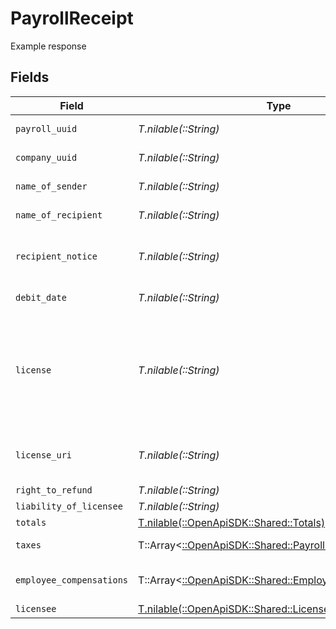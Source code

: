 # PayrollReceipt

Example response


## Fields

| Field                                                                                                                                                                                                                                                            | Type                                                                                                                                                                                                                                                             | Required                                                                                                                                                                                                                                                         | Description                                                                                                                                                                                                                                                      |
| ---------------------------------------------------------------------------------------------------------------------------------------------------------------------------------------------------------------------------------------------------------------- | ---------------------------------------------------------------------------------------------------------------------------------------------------------------------------------------------------------------------------------------------------------------- | ---------------------------------------------------------------------------------------------------------------------------------------------------------------------------------------------------------------------------------------------------------------- | ---------------------------------------------------------------------------------------------------------------------------------------------------------------------------------------------------------------------------------------------------------------- |
| `payroll_uuid`                                                                                                                                                                                                                                                   | *T.nilable(::String)*                                                                                                                                                                                                                                            | :heavy_minus_sign:                                                                                                                                                                                                                                               | A unique identifier of the payroll receipt.                                                                                                                                                                                                                      |
| `company_uuid`                                                                                                                                                                                                                                                   | *T.nilable(::String)*                                                                                                                                                                                                                                            | :heavy_minus_sign:                                                                                                                                                                                                                                               | A unique identifier of the company for the payroll.                                                                                                                                                                                                              |
| `name_of_sender`                                                                                                                                                                                                                                                 | *T.nilable(::String)*                                                                                                                                                                                                                                            | :heavy_minus_sign:                                                                                                                                                                                                                                               | The name of the company by whom the payroll was paid                                                                                                                                                                                                             |
| `name_of_recipient`                                                                                                                                                                                                                                              | *T.nilable(::String)*                                                                                                                                                                                                                                            | :heavy_minus_sign:                                                                                                                                                                                                                                               | Always the fixed string "Payroll Recipients"                                                                                                                                                                                                                     |
| `recipient_notice`                                                                                                                                                                                                                                               | *T.nilable(::String)*                                                                                                                                                                                                                                            | :heavy_minus_sign:                                                                                                                                                                                                                                               | Always the fixed string "Payroll recipients include the employees listed below plus the tax agencies for the taxes listed below."                                                                                                                                |
| `debit_date`                                                                                                                                                                                                                                                     | *T.nilable(::String)*                                                                                                                                                                                                                                            | :heavy_minus_sign:                                                                                                                                                                                                                                               | The debit or funding date for the payroll                                                                                                                                                                                                                        |
| `license`                                                                                                                                                                                                                                                        | *T.nilable(::String)*                                                                                                                                                                                                                                            | :heavy_minus_sign:                                                                                                                                                                                                                                               | Always the fixed string "ZenPayroll, Inc., dba Gusto is a licensed money transmitter. For more about Gusto’s licenses and your state-specific rights to request information, submit complaints, dispute errors, or cancel transactions, visit our license page." |
| `license_uri`                                                                                                                                                                                                                                                    | *T.nilable(::String)*                                                                                                                                                                                                                                            | :heavy_minus_sign:                                                                                                                                                                                                                                               | URL for the license information for the licensed payroll processor. Always the fixed string "https://gusto.com/about/licenses"                                                                                                                                   |
| `right_to_refund`                                                                                                                                                                                                                                                | *T.nilable(::String)*                                                                                                                                                                                                                                            | :heavy_minus_sign:                                                                                                                                                                                                                                               | N/A                                                                                                                                                                                                                                                              |
| `liability_of_licensee`                                                                                                                                                                                                                                          | *T.nilable(::String)*                                                                                                                                                                                                                                            | :heavy_minus_sign:                                                                                                                                                                                                                                               | N/A                                                                                                                                                                                                                                                              |
| `totals`                                                                                                                                                                                                                                                         | [T.nilable(::OpenApiSDK::Shared::Totals)](../../models/shared/totals.md)                                                                                                                                                                                         | :heavy_minus_sign:                                                                                                                                                                                                                                               | The subtotals for the payroll.                                                                                                                                                                                                                                   |
| `taxes`                                                                                                                                                                                                                                                          | T::Array<[::OpenApiSDK::Shared::PayrollReceiptTaxes](../../models/shared/payrollreceipttaxes.md)>                                                                                                                                                                | :heavy_minus_sign:                                                                                                                                                                                                                                               | An array of totaled employer and employee taxes for the pay period.                                                                                                                                                                                              |
| `employee_compensations`                                                                                                                                                                                                                                         | T::Array<[::OpenApiSDK::Shared::EmployeeCompensations](../../models/shared/employeecompensations.md)>                                                                                                                                                            | :heavy_minus_sign:                                                                                                                                                                                                                                               | An array of employee compensations and withholdings for this payroll                                                                                                                                                                                             |
| `licensee`                                                                                                                                                                                                                                                       | [T.nilable(::OpenApiSDK::Shared::Licensee)](../../models/shared/licensee.md)                                                                                                                                                                                     | :heavy_minus_sign:                                                                                                                                                                                                                                               | The licensed payroll processor                                                                                                                                                                                                                                   |